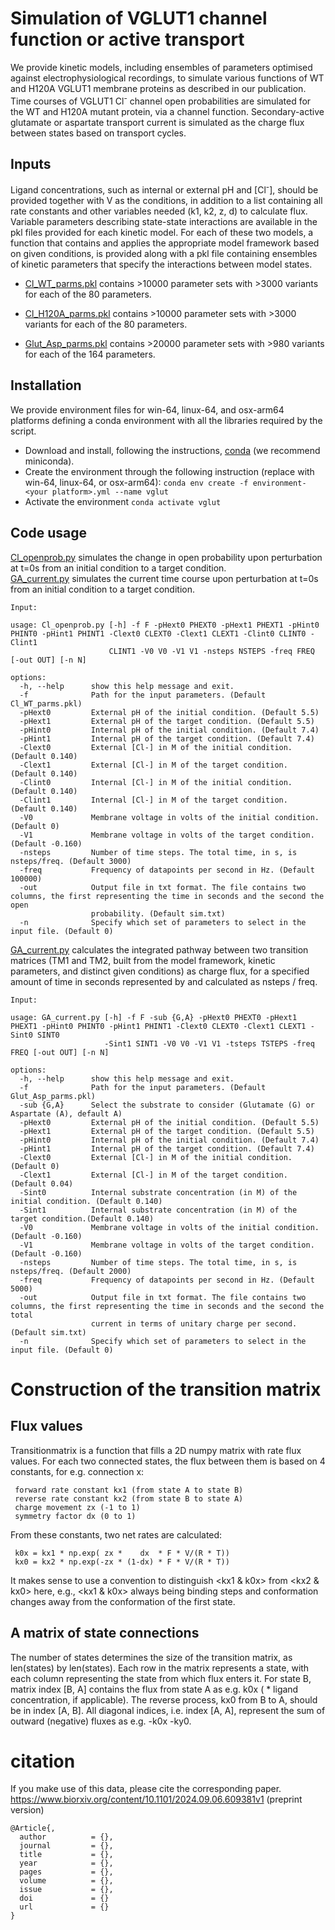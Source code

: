# Simulation of VGLUT1 channel function or active transport

We provide kinetic models, including ensembles of parameters optimised against electrophysiological recordings, to simulate various functions of WT and H120A VGLUT1 membrane proteins as described in our publication. Time courses of VGLUT1 Cl<sup>-</sup> channel open probabilities are simulated for the WT and H120A mutant protein, via a channel function. Secondary-active glutamate or aspartate transport current is simulated as the charge flux between states based on transport cycles.


## Inputs

Ligand concentrations, such as internal or external pH and [Cl<sup>-</sup>], should be provided together with V as the conditions, in addition to a list containing all rate constants and other variables needed (k1, k2, z, d) to calculate flux. Variable parameters describing state-state interactions are available in the pkl files provided for each kinetic model. For each of these two models, a function that contains and applies the appropriate model framework based on given conditions, is provided along with a pkl file containing ensembles of kinetic parameters that specify the interactions between model states.

* [Cl_WT_parms.pkl](./Cl_conduction_sim/Cl_WT_parms.pkl) contains >10000 parameter sets with >3000 variants for each of the 80 parameters.

* [Cl_H120A_parms.pkl](./Cl_conduction_sim/Cl_H120A_parms.pkl) contains >10000 parameter sets with >3000 variants for each of the 80 parameters.

* [Glut_Asp_parms.pkl](./GA_exchange_sim/Glut_Asp_parms.pkl) contains >20000 parameter sets with >980 variants for each of the 164 parameters.

## Installation

We provide environment files for win-64, linux-64, and osx-arm64 platforms defining a conda environment with all the libraries required by the script.

* Download and install, following the instructions,  [conda](https://docs.anaconda.com/miniconda/) (we recommend miniconda).
* Create the environment through the following instruction (replace <your platform> with win-64, linux-64, or osx-arm64): `conda env create -f environment-<your platform>.yml --name vglut`
* Activate the environment `conda activate vglut`

## Code usage

[Cl_openprob.py](./Cl_conduction_sim/Cl_openprob.py) simulates the change in open probability upon perturbation at t=0s from an initial condition to a target condition.<br>
[GA_current.py](./GA_exchange_sim/GA_current.py) simulates the current time course upon perturbation at t=0s from an initial condition to a target condition.

```
Input:

usage: Cl_openprob.py [-h] -f F -pHext0 PHEXT0 -pHext1 PHEXT1 -pHint0 PHINT0 -pHint1 PHINT1 -Clext0 CLEXT0 -Clext1 CLEXT1 -Clint0 CLINT0 -Clint1
                      CLINT1 -V0 V0 -V1 V1 -nsteps NSTEPS -freq FREQ [-out OUT] [-n N]

options:
  -h, --help      show this help message and exit.
  -f              Path for the input parameters. (Default Cl_WT_parms.pkl)
  -pHext0         External pH of the initial condition. (Default 5.5)
  -pHext1         External pH of the target condition. (Default 5.5)
  -pHint0         Internal pH of the initial condition. (Default 7.4)
  -pHint1         Internal pH of the target condition. (Default 7.4)
  -Clext0         External [Cl-] in M of the initial condition. (Default 0.140)
  -Clext1         External [Cl-] in M of the target condition. (Default 0.140)
  -Clint0         Internal [Cl-] in M of the initial condition. (Default 0.140)
  -Clint1         Internal [Cl-] in M of the target condition. (Default 0.140)
  -V0             Membrane voltage in volts of the initial condition. (Default 0)
  -V1             Membrane voltage in volts of the target condition. (Default -0.160)
  -nsteps         Number of time steps. The total time, in s, is nsteps/freq. (Default 3000)
  -freq           Frequency of datapoints per second in Hz. (Default 100000)
  -out            Output file in txt format. The file contains two columns, the first representing the time in seconds and the second the open
                  probability. (Default sim.txt)
  -n              Specify which set of parameters to select in the input file. (Default 0)
```

[GA_current.py](./GA_exchange_sim/GA_current.py) calculates the integrated pathway between two transition matrices (TM1 and TM2, built from the model framework, kinetic parameters, and distinct given conditions) as charge flux, for a specified amount of time in seconds represented by and calculated as nsteps / freq.

```
Input:

usage: GA_current.py [-h] -f F -sub {G,A} -pHext0 PHEXT0 -pHext1 PHEXT1 -pHint0 PHINT0 -pHint1 PHINT1 -Clext0 CLEXT0 -Clext1 CLEXT1 -Sint0 SINT0
                     -Sint1 SINT1 -V0 V0 -V1 V1 -tsteps TSTEPS -freq FREQ [-out OUT] [-n N]

options:
  -h, --help      show this help message and exit.
  -f              Path for the input parameters. (Default Glut_Asp_parms.pkl)
  -sub {G,A}      Select the substrate to consider (Glutamate (G) or Aspartate (A), default A)
  -pHext0         External pH of the initial condition. (Default 5.5)
  -pHext1         External pH of the target condition. (Default 5.5)
  -pHint0         Internal pH of the initial condition. (Default 7.4)
  -pHint1         Internal pH of the target condition. (Default 7.4)
  -Clext0         External [Cl-] in M of the initial condition. (Default 0)
  -Clext1         External [Cl-] in M of the target condition. (Default 0.04)
  -Sint0          Internal substrate concentration (in M) of the initial condition. (Default 0.140)
  -Sint1          Internal substrate concentration (in M) of the target condition.(Default 0.140)
  -V0             Membrane voltage in volts of the initial condition. (Default -0.160)
  -V1             Membrane voltage in volts of the target condition. (Default -0.160)
  -nsteps         Number of time steps. The total time, in s, is nsteps/freq. (Default 2000)
  -freq           Frequency of datapoints per second in Hz. (Default 5000)
  -out            Output file in txt format. The file contains two columns, the first representing the time in seconds and the second the total
                  current in terms of unitary charge per second. (Default sim.txt)
  -n              Specify which set of parameters to select in the input file. (Default 0)
```

# Construction of the transition matrix

## Flux values

Transitionmatrix is a function that fills a 2D numpy matrix with rate flux values.
For each two connected states, the flux between them is based on 4 constants, for e.g. connection x:

     forward rate constant kx1 (from state A to state B)
     reverse rate constant kx2 (from state B to state A)
     charge movement zx (-1 to 1)
     symmetry factor dx (0 to 1)

From these constants, two net rates are calculated:

     k0x = kx1 * np.exp( zx *    dx  * F * V/(R * T))
     kx0 = kx2 * np.exp(-zx * (1-dx) * F * V/(R * T))

It makes sense to use a convention to distinguish <kx1 & k0x> from <kx2 & kx0> here, e.g., <kx1 & k0x> always being binding steps and conformation changes away from the conformation of the first state.

## A matrix of state connections

The number of states determines the size of the transition matrix, as len(states) by len(states).
Each row in the matrix represents a state, with each column representing the state from which flux enters it.
For state B, matrix index [B, A] contains the flux from state A as e.g. k0x ( * ligand concentration, if applicable).
The reverse process, kx0 from B to A, should be in index [A, B]. 
All diagonal indices, i.e. index [A, A], represent the sum of outward (negative) fluxes as e.g. -k0x -ky0.

# citation

If you make use of this data, please cite the corresponding paper.  
https://www.biorxiv.org/content/10.1101/2024.09.06.609381v1 (preprint version)

```
@Article{,
  author          = {},
  journal         = {},
  title           = {},
  year            = {},
  pages           = {},
  volume          = {},
  issue           = {},
  doi             = {}
  url             = {}  
}
```
